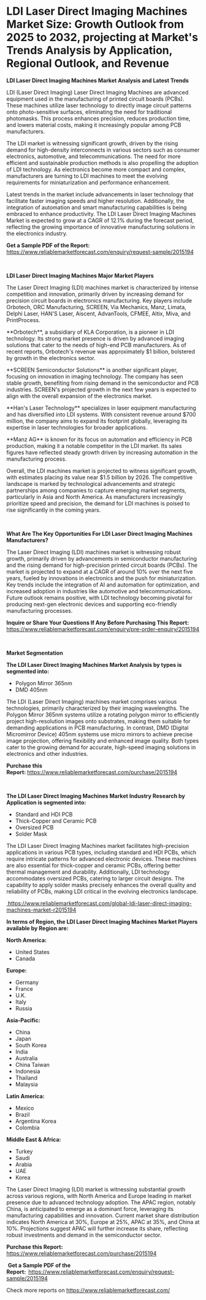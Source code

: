 <p><h1>LDI Laser Direct Imaging Machines Market Size: Growth Outlook from 2025 to 2032, projecting at Market's Trends Analysis by Application, Regional Outlook, and Revenue</h1></p><p><strong>LDI Laser Direct Imaging Machines Market Analysis and Latest Trends</strong></p>
<p><p>LDI (Laser Direct Imaging) Laser Direct Imaging Machines are advanced equipment used in the manufacturing of printed circuit boards (PCBs). These machines utilize laser technology to directly image circuit patterns onto photo-sensitive surfaces, eliminating the need for traditional photomasks. This process enhances precision, reduces production time, and lowers material costs, making it increasingly popular among PCB manufacturers.</p><p>The LDI market is witnessing significant growth, driven by the rising demand for high-density interconnects in various sectors such as consumer electronics, automotive, and telecommunications. The need for more efficient and sustainable production methods is also propelling the adoption of LDI technology. As electronics become more compact and complex, manufacturers are turning to LDI machines to meet the evolving requirements for miniaturization and performance enhancement.</p><p>Latest trends in the market include advancements in laser technology that facilitate faster imaging speeds and higher resolution. Additionally, the integration of automation and smart manufacturing capabilities is being embraced to enhance productivity. The LDI Laser Direct Imaging Machines Market is expected to grow at a CAGR of 12.1% during the forecast period, reflecting the growing importance of innovative manufacturing solutions in the electronics industry.</p></p>
<p><strong>Get a Sample PDF of the Report:&nbsp;</strong> <a href="https://www.reliablemarketforecast.com/enquiry/request-sample/2015194?utm_campaign=1834&utm_medium=2&utm_source=Github&utm_content=ia&utm_term=17012025&utm_id=ldi-laser-direct-imaging-machines">https://www.reliablemarketforecast.com/enquiry/request-sample/2015194</a></p>
<p>&nbsp;</p>
<p><strong>LDI Laser Direct Imaging Machines Major Market Players</strong></p>
<p><p>The Laser Direct Imaging (LDI) machines market is characterized by intense competition and innovation, primarily driven by increasing demand for precision circuit boards in electronics manufacturing. Key players include Orbotech, ORC Manufacturing, SCREEN, Via Mechanics, Manz, Limata, Delphi Laser, HAN'S Laser, Aiscent, AdvanTools, CFMEE, Altix, Miva, and PrintProcess.</p><p>**Orbotech**, a subsidiary of KLA Corporation, is a pioneer in LDI technology. Its strong market presence is driven by advanced imaging solutions that cater to the needs of high-end PCB manufacturers. As of recent reports, Orbotech's revenue was approximately $1 billion, bolstered by growth in the electronics sector.</p><p>**SCREEN Semiconductor Solutions** is another significant player, focusing on innovation in imaging technology. The company has seen stable growth, benefiting from rising demand in the semiconductor and PCB industries. SCREEN's projected growth in the next few years is expected to align with the overall expansion of the electronics market.</p><p>**Han's Laser Technology** specializes in laser equipment manufacturing and has diversified into LDI systems. With consistent revenue around $700 million, the company aims to expand its footprint globally, leveraging its expertise in laser technologies for broader applications.</p><p>**Manz AG** is known for its focus on automation and efficiency in PCB production, making it a notable competitor in the LDI market. Its sales figures have reflected steady growth driven by increasing automation in the manufacturing process.</p><p>Overall, the LDI machines market is projected to witness significant growth, with estimates placing its value near $1.5 billion by 2026. The competitive landscape is marked by technological advancements and strategic partnerships among companies to capture emerging market segments, particularly in Asia and North America. As manufacturers increasingly prioritize speed and precision, the demand for LDI machines is poised to rise significantly in the coming years.</p></p>
<p>&nbsp;</p>
<p><strong>What Are The Key Opportunities For LDI Laser Direct Imaging Machines Manufacturers?</strong></p>
<p><p>The Laser Direct Imaging (LDI) machines market is witnessing robust growth, primarily driven by advancements in semiconductor manufacturing and the rising demand for high-precision printed circuit boards (PCBs). The market is projected to expand at a CAGR of around 10% over the next five years, fueled by innovations in electronics and the push for miniaturization. Key trends include the integration of AI and automation for optimization, and increased adoption in industries like automotive and telecommunications. Future outlook remains positive, with LDI technology becoming pivotal for producing next-gen electronic devices and supporting eco-friendly manufacturing processes.</p></p>
<p><strong>Inquire or Share Your Questions If Any Before Purchasing This Report:</strong> <a href="https://www.reliablemarketforecast.com/enquiry/pre-order-enquiry/2015194?utm_campaign=1834&utm_medium=2&utm_source=Github&utm_content=ia&utm_term=17012025&utm_id=ldi-laser-direct-imaging-machines">https://www.reliablemarketforecast.com/enquiry/pre-order-enquiry/2015194</a></p>
<p>&nbsp;</p>
<p><strong>Market Segmentation</strong></p>
<p><strong>The LDI Laser Direct Imaging Machines Market Analysis by types is segmented into:</strong></p>
<p><ul><li>Polygon Mirror 365nm</li><li>DMD 405nm</li></ul></p>
<p><p>The LDI (Laser Direct Imaging) machines market comprises various technologies, primarily characterized by their imaging wavelengths. The Polygon Mirror 365nm systems utilize a rotating polygon mirror to efficiently project high-resolution images onto substrates, making them suitable for demanding applications in PCB manufacturing. In contrast, DMD (Digital Micromirror Device) 405nm systems use micro mirrors to achieve precise image projection, offering flexibility and enhanced image quality. Both types cater to the growing demand for accurate, high-speed imaging solutions in electronics and other industries.</p></p>
<p><strong>Purchase this Report:&nbsp;</strong><a href="https://www.reliablemarketforecast.com/purchase/2015194?utm_campaign=1834&utm_medium=2&utm_source=Github&utm_content=ia&utm_term=17012025&utm_id=ldi-laser-direct-imaging-machines">https://www.reliablemarketforecast.com/purchase/2015194</a></p>
<p>&nbsp;</p>
<p><strong>The LDI Laser Direct Imaging Machines Market Industry Research by Application is segmented into:</strong></p>
<p><ul><li>Standard and HDI PCB</li><li>Thick-Copper and Ceramic PCB</li><li>Oversized PCB</li><li>Solder Mask</li></ul></p>
<p><p>The LDI Laser Direct Imaging Machines market facilitates high-precision applications in various PCB types, including standard and HDI PCBs, which require intricate patterns for advanced electronic devices. These machines are also essential for thick-copper and ceramic PCBs, offering better thermal management and durability. Additionally, LDI technology accommodates oversized PCBs, catering to larger circuit designs. The capability to apply solder masks precisely enhances the overall quality and reliability of PCBs, making LDI critical in the evolving electronics landscape.</p></p>
<p><a href="https://www.reliablemarketforecast.com/global-ldi-laser-direct-imaging-machines-market-r2015194?utm_campaign=1834&utm_medium=2&utm_source=Github&utm_content=ia&utm_term=17012025&utm_id=ldi-laser-direct-imaging-machines">&nbsp;https://www.reliablemarketforecast.com/global-ldi-laser-direct-imaging-machines-market-r2015194</a></p>
<p><strong>In terms of Region, the LDI Laser Direct Imaging Machines Market Players available by Region are:</strong></p>
<p>
    <p> <strong> North America: </strong>
        <ul>
            <li>United States</li>
            <li>Canada</li>
        </ul>
        </p> 
    <p> <strong> Europe: </strong>
        <ul>
            <li>Germany</li>
            <li>France</li>
            <li>U.K.</li>
            <li>Italy</li>
            <li>Russia</li>
        </ul>
        </p> 
    <p> <strong> Asia-Pacific: </strong>
        <ul>
            <li>China</li>
            <li>Japan</li>
            <li>South Korea</li>
            <li>India</li>
            <li>Australia</li>
            <li>China Taiwan</li>
            <li>Indonesia</li>
            <li>Thailand</li>
            <li>Malaysia</li>
        </ul>
        </p> 
    <p> <strong> Latin America: </strong>
        <ul>
            <li>Mexico</li>
            <li>Brazil</li>
            <li>Argentina Korea</li>
            <li>Colombia</li>
        </ul>
        </p> 
    <p> <strong> Middle East & Africa: </strong>
        <ul>
            <li>Turkey</li>
            <li>Saudi</li>
            <li>Arabia</li>
            <li>UAE</li>
            <li>Korea</li>
        </ul>
    </p>
    </p>
<p><p>The Laser Direct Imaging (LDI) market is witnessing substantial growth across various regions, with North America and Europe leading in market presence due to advanced technology adoption. The APAC region, notably China, is anticipated to emerge as a dominant force, leveraging its manufacturing capabilities and innovation. Current market share distribution indicates North America at 30%, Europe at 25%, APAC at 35%, and China at 10%. Projections suggest APAC will further increase its share, reflecting robust investments and demand in the semiconductor sector.</p></p>
<p><strong>Purchase this Report: </strong><a href="https://www.reliablemarketforecast.com/purchase/2015194?utm_campaign=1834&utm_medium=2&utm_source=Github&utm_content=ia&utm_term=17012025&utm_id=ldi-laser-direct-imaging-machines">https://www.reliablemarketforecast.com/purchase/2015194</a></p>
<p>&nbsp;<strong>Get a Sample PDF of the Report:&nbsp;&nbsp;</strong><a href="https://www.reliablemarketforecast.com/enquiry/request-sample/2015194?utm_campaign=1834&utm_medium=2&utm_source=Github&utm_content=ia&utm_term=17012025&utm_id=ldi-laser-direct-imaging-machines">https://www.reliablemarketforecast.com/enquiry/request-sample/2015194</a></p>
<p><strong></strong></p>
<p>Check more reports on <a href="https://www.reliablemarketforecast.com/?utm_campaign=1834&utm_medium=2&utm_source=Github&utm_content=ia&utm_term=17012025&utm_id=ldi-laser-direct-imaging-machines">https://www.reliablemarketforecast.com/</a></p>